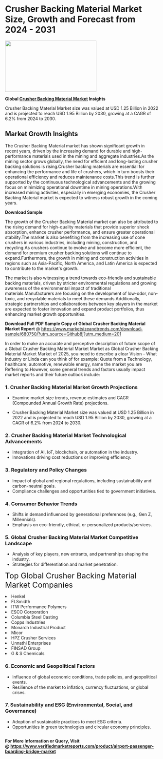 <H1>Crusher Backing Material Market Size, Growth and Forecast from 2024 - 2031</H1><img class="aligncenter size-medium wp-image-584254" src="https://thirdeyenews.in/wp-content/uploads/2024/09/Global-Market-Research-300x168.jpeg" alt="" width="300" height="168" /><p><strong>Global&nbsp;<a href="https://www.marketsizeandtrends.com/download-sample/680750/?utm_source=Github8j?utm_medium=201">Crusher Backing Material Market</a> Insights</strong></p><p>Crusher Backing Material Market size was valued at USD 1.25 Billion in 2022 and is projected to reach USD 1.95 Billion by 2030, growing at a CAGR of 6.2% from 2024 to 2030.</p><p><h2>Market Growth Insights</h2> <p>The Crusher Backing Material market has shown significant growth in recent years, driven by the increasing demand for durable and high-performance materials used in the mining and aggregate industries.As the mining sector grows globally, the need for efficient and long-lasting crusher backing solutions is rising.Crusher backing materials are essential for enhancing the performance and life of crushers, which in turn boosts their operational efficiency and reduces maintenance costs.This trend is further supported by the continuous technological advancements and the growing focus on minimizing operational downtime in mining operations.With increased mining activities, especially in emerging economies, the Crusher Backing Material market is expected to witness robust growth in the coming years.</p> <p><strong>Download Sample</strong></p> <p>The growth of the Crusher Backing Material market can also be attributed to the rising demand for high-quality materials that provide superior shock absorption, enhance crusher performance, and ensure greater operational stability.The market is also benefiting from the increasing use of cone crushers in various industries, including mining, construction, and recycling.As crushers continue to evolve and become more efficient, the demand for premium crusher backing solutions will continue to expand.Furthermore, the growth in mining and construction activities in regions such as Asia-Pacific, North America, and Latin America is expected to contribute to the market's growth.</p> <p>The market is also witnessing a trend towards eco-friendly and sustainable backing materials, driven by stricter environmental regulations and growing awareness of the environmental impact of traditional materials.Manufacturers are focusing on the development of low-odor, non-toxic, and recyclable materials to meet these demands.Additionally, strategic partnerships and collaborations between key players in the market are expected to foster innovation and expand product portfolios, thus enhancing market growth opportunities.</p> <p><span class=""><strong>Download Full PDF Sample Copy of Global Crusher Backing Material Market Report</strong> @ <a href="https://www.marketsizeandtrends.com/download-sample/680750/?utm_source=Github8j?utm_medium=201" target="_blank">https://www.marketsizeandtrends.com/download-sample/680750/?utm_source=Github8j?utm_medium=201</a></span></p><p>In order to make an accurate and perceptive description of future scope of a Global&nbsp;Crusher Backing Material Market Market as Global&nbsp;Crusher Backing Material Market Market of 2025, you need to describe a clear Vision &ndash; What Industry or Linda can you think of for example: Quote from a Technology, healthcare, automotive, renewable energy, name the market you are Reffering to.However, some general trends and factors usually impact market reports and their future outlook include:</p><h3>1.&nbsp;<strong>Crusher Backing Material Market Growth Projections</strong></h3><ul><li>Examine market size trends, revenue estimates and CAGR (Compounded Annual Growth Rate) projections.</li><li><p>Crusher Backing Material Market size was valued at USD 1.25 Billion in 2022 and is projected to reach USD 1.95 Billion by 2030, growing at a CAGR of 6.2% from 2024 to 2030.</p></li></ul><h3>2.&nbsp;<strong>Crusher Backing Material Market Technological Advancements</strong></h3><ul><li>Integration of AI, IoT, blockchain, or automation in the industry.</li><li>Innovations driving cost reductions or improving efficiency.</li></ul><h3>3.&nbsp;<strong>Regulatory and Policy Changes</strong></h3><ul><li>Impact of global and regional regulations, including sustainability and carbon-neutral goals.</li><li>Compliance challenges and opportunities tied to government initiatives.</li></ul><h3>4.&nbsp;<strong>Consumer Behavior Trends</strong></h3><ul><li>Shifts in demand influenced by generational preferences (e.g., Gen Z, Millennials).</li><li>Emphasis on eco-friendly, ethical, or personalized products/services.</li></ul><h3>5.&nbsp;<strong>Global Crusher Backing Material Market Competitive Landscape</strong></h3><ul><li>Analysis of key players, new entrants, and partnerships shaping the industry.</li><li>Strategies for differentiation and market penetration.</li></ul><p data-pm-slice="1 1 []"><span style="color: inherit; font-family: inherit; font-size: 25px;">Top Global Crusher Backing Material Market Companies</span></p><div class="" data-test-id=""><p><li>Henkel</li><li> FLSmidth</li><li> ITW Performance Polymers</li><li> ESCO Corporation</li><li> Columbia Steel Casting</li><li> Copps Industries</li><li> Monarch Industrial Product</li><li> Micor</li><li> HPZ Crusher Services</li><li> Unnathi Enterprises</li><li> FINSAD Group</li><li> G & S Chemicals</li></p></div><h3>6.&nbsp;<strong>Economic and Geopolitical Factors</strong></h3><ul><li>Influence of global economic conditions, trade policies, and geopolitical events.</li><li>Resilience of the market to inflation, currency fluctuations, or global crises.</li></ul><h3>7.&nbsp;<strong>Sustainability and ESG (Environmental, Social, and Governance)</strong></h3><ul><li>Adoption of sustainable practices to meet ESG criteria.</li><li>Opportunities in green technologies and circular economy principles.</li></ul><h2><strong style="font-size: 14px;">For More Information or Query, Visit @&nbsp;</strong><a style="background-color: #ffffff; font-size: 14px;" href="https://www.marketsizeandtrends.com/report/crusher-backing-material-market/" target="_blank">https://www.verifiedmarketreports.com/product/airport-passenger-boarding-bridge-market</a></h2>